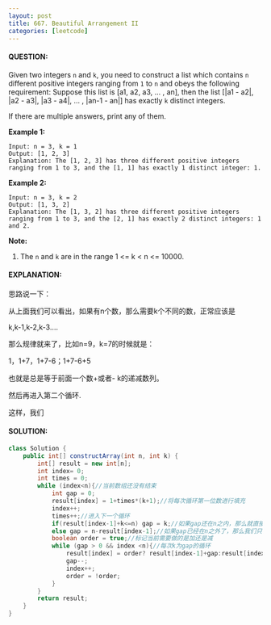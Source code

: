 ```yaml
---
layout: post
title: 667. Beautiful Arrangement II
categories: [leetcode]
---
```


#### QUESTION:

Given two integers `n` and `k`, you need to construct a list which contains `n` different positive integers ranging from `1` to `n` and obeys the following requirement: 
Suppose this list is [a1, a2, a3, ... , an], then the list [|a1 - a2|, |a2 - a3|, |a3 - a4|, ... , |an-1 - an|] has exactly `k` distinct integers.

If there are multiple answers, print any of them.

**Example 1:**

```
Input: n = 3, k = 1
Output: [1, 2, 3]
Explanation: The [1, 2, 3] has three different positive integers ranging from 1 to 3, and the [1, 1] has exactly 1 distinct integer: 1.
```

**Example 2:**

```
Input: n = 3, k = 2
Output: [1, 3, 2]
Explanation: The [1, 3, 2] has three different positive integers ranging from 1 to 3, and the [2, 1] has exactly 2 distinct integers: 1 and 2.
```

**Note:**

1. The `n` and `k` are in the range 1 <= k < n <= 10000.

#### EXPLANATION:

思路说一下：

从上面我们可以看出，如果有n个数，那么需要k个不同的数，正常应该是

k,k-1,k-2,k-3....

那么规律就来了，比如n=9，k=7的时候就是：

1，1+7，1+7-6；1+7-6+5

也就是总是等于前面一个数+或者-  k的递减数列。

然后再进入第二个循环.

这样，我们

#### SOLUTION:

```java
class Solution {
    public int[] constructArray(int n, int k) {
        int[] result = new int[n];
        int index= 0;
        int times = 0;
        while (index<n){//当前数组还没有结束
            int gap = 0;
            result[index] = 1+times*(k+1);//将每次循环第一位数进行填充
            index++;
            times++;//进入下一个循环
            if(result[index-1]+k<=n) gap = k;//如果gap还在n之内，那么就直接用k进行累减
            else gap = n-result[index-1];//如果gap已经在n之外了，那么我们只能用n-result[index-1]作为gap了
            boolean order = true;//标记当前需要做的是加还是减
            while (gap > 0 && index <n){//每次k为gap的循环
                result[index] = order? result[index-1]+gap:result[index-1]-gap;
                gap--;
                index++;
                order = !order;
            }
        }
        return result;
    }
}
```

